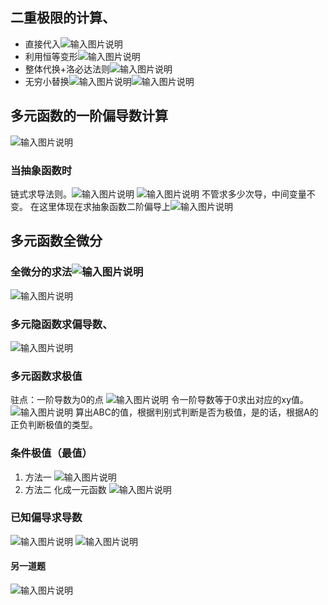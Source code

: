 ## 二重极限的计算、
- 直接代入![输入图片说明](/imgs/2024-05-01/v6IkMeZbpn0azu9p.png)
- 利用恒等变形![输入图片说明](/imgs/2024-05-01/zfpEkg68O0v8o8fX.png)
- 整体代换+洛必达法则![输入图片说明](/imgs/2024-05-01/LwOxVvxNFAthHdVJ.png)
- 无穷小替换![输入图片说明](/imgs/2024-05-01/JrfiEU3nmpZ8Kjwy.png)![输入图片说明](/imgs/2024-05-01/JECsiLN8Zwt7jUdo.png)
## 多元函数的一阶偏导数计算
![输入图片说明](/imgs/2024-05-01/fVrqAwUZK8dGhCD8.png)
 
 ### 当抽象函数时
 链式求导法则。![输入图片说明](/imgs/2024-05-01/1NOTzqEZa5qihBuR.png)
 ![输入图片说明](/imgs/2024-05-01/gq2QzwAgPFV03ayL.png)
 不管求多少次导，中间变量不变。
 在这里体现在求抽象函数二阶偏导上![输入图片说明](/imgs/2024-05-01/wUrv0rUqEc5tUJlg.png)
 ## 多元函数全微分
 ### 全微分的求法![输入图片说明](/imgs/2024-05-01/ugHg2qY1YCdoBxQb.png)
 ![输入图片说明](/imgs/2024-05-01/My7o1RHXEcnEnlzV.png)
 ### 多元隐函数求偏导数、
 ![输入图片说明](/imgs/2024-05-01/9LeN3nuOJi5NupsT.png)
 ### 多元函数求极值
 驻点：一阶导数为0的点
 ![输入图片说明](/imgs/2024-05-01/CAYtoSUB2BWOWQ5R.png)
   令一阶导数等于0求出对应的xy值。
   ![输入图片说明](/imgs/2024-05-01/miFEAkKn617eTzLd.png)
   算出ABC的值，根据判别式判断是否为极值，是的话，根据A的正负判断极值的类型。
   ### 条件极值（最值）
 1.   方法一 
![输入图片说明](/imgs/2024-05-01/zU6K08cp2hkURSzw.png)
 3. 方法二 化成一元函数
  ![输入图片说明](/imgs/2024-05-01/hiE949VkZZYaDgMQ.png)
  ### 已知偏导求导数
  ![输入图片说明](/imgs/2024-05-02/StXarfweaxbWScfw.png)
  ![输入图片说明](/imgs/2024-05-02/SMnOdMOxab7JYOOZ.png)
  #### 另一道题
  ![输入图片说明](/imgs/2024-05-02/K6lpUJcr92dFggLq.png)
  
<!--stackedit_data:
eyJoaXN0b3J5IjpbMjEyNzk3MDU1Myw3MDE4NzUxOTUsLTEyND
UwOTk3OTMsMTUwNDExODg1MiwtMTEzMzA1MDk3NSwtMjg1MDc1
MzgyLC0xMzM2Mzk2OTA3LC0yNjA5OTg2MjUsMTg5MjEyODY3Mi
wtMzYzMTA4OTI2LC05OTcyNzA0MzgsLTcyNjI0MTEwNiwtODAz
NzM3NzU1LDE2NTk4NTM3NzYsMjI5Nzc1OTM1XX0=
-->